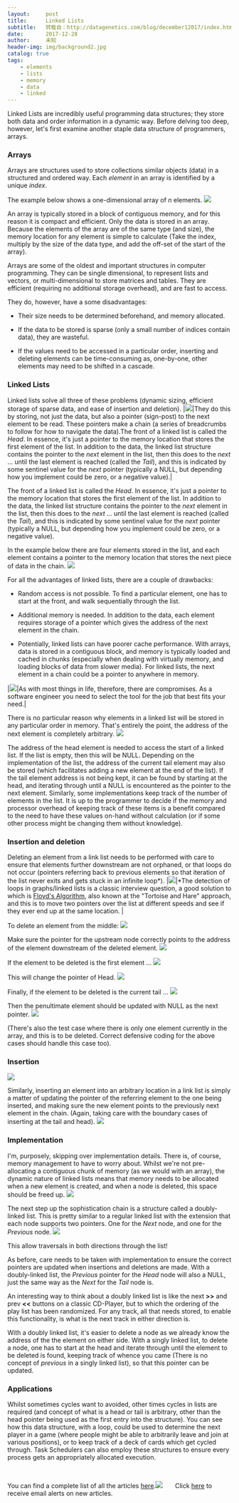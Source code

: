 ```yaml
---
layout:     post
title:      Linked Lists
subtitle:   转载自：http://datagenetics.com/blog/december12017/index.html
date:       2017-12-28
author:     未知
header-img: img/background2.jpg
catalog: true
tags:
    - elements
    - lists
    - memory
    - data
    - linked
---
```


Linked Lists are incredibly useful programming data structures; they store both data and order information in a dynamic way. Before delving too deep, however, let's first examine another staple data structure of programmers, arrays.

### Arrays

Arrays are structures used to store collections similar objects (data) in a structured and ordered way. Each *element* in an array is identified by a unique *index*.

The example below shows a one-dimensional array of *n* elements.
![](http://datagenetics.com/blog/december12017/array.png)


An array is typically stored in a block of contiguous memory, and for this reason it is compact and efficient. Only the data is stored in an array. Because the elements of the array are of the same type (and size), the memory location for any element is simple to calculate (Take the index, multiply by the size of the data type, and add the off-set of the start of the array). 

Arrays are some of the oldest and important structures in computer programming. They can be single dimensional, to represent lists and vectors, or multi-dimensional to store matrices and tables. They are efficient (requiring no additional storage overhead), and are fast to access.

They do, however, have a some disadvantages:

- Their size needs to be determined beforehand, and memory allocated.

- If the data to be stored is sparse (only a small number of indices contain data), they are wasteful.

- If the values need to be accessed in a particular order, inserting and deleting elements can be time-consuming as, one-by-one, other elements may need to be shifted in a cascade.


### Linked Lists

Linked lists solve all three of these problems (dynamic sizing, efficient storage of sparse data, and ease of insertion and deletion).
|![](http://datagenetics.com/blog/december12017/lle.png)|They do this by storing, not just the data, but also a pointer (sign-post) to the next element to be read. These pointers make a chain (a series of breadcrumbs to follow for how to navigate the data).The front of a linked list is called the *Head*. In essence, it's just a pointer to the memory location that stores the first element of the list. In addition to the data, the linked list structure contains the pointer to the *next* element in the list, then this does to the *next* … until the last element is reached (called the *Tail*), and this is indicated by some sentinel value for the *next* pointer (typically a NULL, but depending how you implement could be zero, or a negative value).|

The front of a linked list is called the *Head*. In essence, it's just a pointer to the memory location that stores the first element of the list. In addition to the data, the linked list structure contains the pointer to the *next* element in the list, then this does to the *next* … until the last element is reached (called the *Tail*), and this is indicated by some sentinel value for the *next* pointer (typically a NULL, but depending how you implement could be zero, or a negative value).

In the example below there are four elements stored in the list, and each element contains a pointer to the memory location that stores the next piece of data in the chain.
![](http://datagenetics.com/blog/december12017/ll.png)


For all the advantages of linked lists, there are a couple of drawbacks:

- Random access is not possible. To find a particular element, one has to start at the front, and walk sequentially through the list.

- Additional memory is needed. In addition to the data, each element requires storage of a pointer which gives the address of the next element in the chain.

- Potentially, linked lists can have poorer cache performance. With arrays, data is stored in a contiguous block, and memory is typically loaded and cached in chunks (especially when dealing with virtually memory, and loading blocks of data from slower media). For linked lists, the next element in a chain could be a pointer to anywhere in memory.

|![](http://datagenetics.com/blog/december12017/sp.png)|As with most things in life, therefore, there are compromises. As a software engineer you need to select the tool for the job that best fits your need.|

There is no particular reason why elements in a linked list will be stored in any particular order in memory. That's entirely the point, the address of the next element is completely arbitrary.
![](http://datagenetics.com/blog/december12017/ll2.png)


The address of the head element is needed to access the start of a linked list. If the list is empty, then this will be NULL. Depending on the implementation of the list, the address of the current tail element may also be stored (which facilitates adding a new element at the end of the list). If the tail element address is not being kept, it can be found by starting at the head, and iterating through until a NULL is encountered as the pointer to the next element. Similarly, some implementations keep track of the number of elements in the list. It is up to the programmer to decide if the memory and processor overhead of keeping track of these items is a benefit compared to the need to have these values on-hand without calculation (or if some other process might be changing them without knowledge).

### Insertion and deletion

Deleting an element from a link list needs to be performed with care to ensure that elements further downstream are not orphaned, or that loops do not occur (pointers referring back to previous elements so that iteration of the list never exits and gets stuck in an infinite loop*).
|![](http://datagenetics.com/blog/december12017/th.png)|*The detection of loops in graphs/linked lists is a classic interview question, a good solution to which is [Floyd's Algorithm](https://en.wikipedia.org/wiki/Cycle_detection), also known at the "Tortoise and Hare" approach, and this is to move two pointers over the list at different speeds and see if they ever end up at the same location. |

To delete an element from the middle:
![](http://datagenetics.com/blog/december12017/dm1.png)


Make sure the pointer for the upstream node correctly points to the address of the element downstream of the deleted element.
![](http://datagenetics.com/blog/december12017/dm2.png)


If the element to be deleted is the first element …
![](http://datagenetics.com/blog/december12017/dh1.png)


This will change the pointer of Head.
![](http://datagenetics.com/blog/december12017/dh2.png)


Finally, if the element to be deleted is the current tail …
![](http://datagenetics.com/blog/december12017/dt1.png)


Then the penultimate element should be updated with NULL as the next pointer.
![](http://datagenetics.com/blog/december12017/dt2.png)


(There's also the test case where there is only one element currently in the array, and this is to be deleted. Correct defensive coding for the above cases should handle this case too).

### Insertion
![](http://datagenetics.com/blog/december12017/ll.png)


Similarly, inserting an element into an arbitrary location in a link list is simply a matter of updating the pointer of the referring element to the one being inserted, and making sure the new element points to the previously next element in the chain. (Again, taking care with the boundary cases of inserting at the tail and head).
![](http://datagenetics.com/blog/december12017/i.png)


### Implementation

I'm, purposely, skipping over implementation details. There is, of course, memory management to have to worry about. Whilst we're not pre-allocating a contiguous chunk of memory (as we would with an array), the dynamic nature of linked lists means that memory needs to be allocated when a new element is created, and when a node is deleted, this space should be freed up.
![](http://datagenetics.com/blog/december12017/chain.png)


The next step up the sophistication chain is a structure called a doubly-linked list. This is pretty similar to a regular linked list with the extension that each node supports two pointers. One for the *Next* node, and one for the *Previous* node.
![](http://datagenetics.com/blog/december12017/dll.png)


This allow traversals in both directions through the list!

As before, care needs to be taken with implementation to ensure the correct pointers are updated when insertions and deletions are made. With a doubly-linked list, the *Previous* pointer for the *Head* node will also a NULL, just the same way as the *Next* for the *Tail* node is.

An interesting way to think about a doubly linked list is like the next **>>** and prev **<<** buttons on a classic CD-Player, but to which the ordering of the play list has been randomized. For any track, all that needs stored, to enable this functionality, is what is the next track in either direction is.

With a doubly linked list, it's easier to delete a node as we already know the address of the the element on either side. With a singly linked list, to delete a node, one has to start at the head and iterate through until the element to be deleted is found, keeping track of whence you came (There is no concept of *previous* in a singly linked list), so that this pointer can be updated.

### Applications

Whilst sometimes cycles want to avoided, other times cycles in lists are required (and concept of what is a head or tail is arbitrary, other than the head pointer being used as the first entry into the structure). You can see how this data structure, with a loop, could be used to determine the next player in a game (where people might be able to arbitrarily leave and join at various positions), or to keep track of a deck of cards which get cycled through. Task Schedulers can also employ these structures to ensure every process gets an appropriately allocated execution. 










 

You can find a complete list of all the articles [here](/blog.html).![](http://datagenetics.com/images/n.gif)
      Click [here](http://datagenetics.com/newsletter/subscribe.html) to receive email alerts on new articles.
